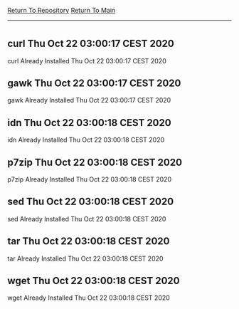 [Return To Repository](https://github.com/bast69/piholeparser/)
[Return To Main](https://github.com/bast69/piholeparser/blob/master/RecentRunLogs/Mainlog.md)
____________________________________
# 
## curl Thu Oct 22 03:00:17 CEST 2020
curl Already Installed Thu Oct 22 03:00:17 CEST 2020
## gawk Thu Oct 22 03:00:17 CEST 2020
gawk Already Installed Thu Oct 22 03:00:17 CEST 2020
## idn Thu Oct 22 03:00:18 CEST 2020
idn Already Installed Thu Oct 22 03:00:18 CEST 2020
## p7zip Thu Oct 22 03:00:18 CEST 2020
p7zip Already Installed Thu Oct 22 03:00:18 CEST 2020
## sed Thu Oct 22 03:00:18 CEST 2020
sed Already Installed Thu Oct 22 03:00:18 CEST 2020
## tar Thu Oct 22 03:00:18 CEST 2020
tar Already Installed Thu Oct 22 03:00:18 CEST 2020
## wget Thu Oct 22 03:00:18 CEST 2020
wget Already Installed Thu Oct 22 03:00:18 CEST 2020
